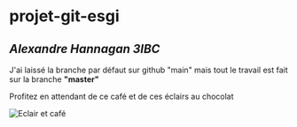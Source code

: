 # projet-git-esgi

## *Alexandre Hannagan 3IBC*

J'ai laissé la branche par défaut sur github "main" mais tout le travail est fait sur la branche **"master"**

Profitez en attendant de ce café et de ces éclairs au chocolat

![Eclair et café](https://macuisineenthousiaste.com/wp-content/uploads/2018/04/cookinmovie-eclair-magimix-2-1.jpeg)

